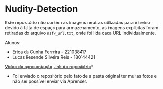# Nudity-Detection

Este repositório não contém as imagens neutras utilizadas para o treino devido à falta de espaço para armazenamento, as imagens explícitas foram retiradas do arquivo ``nsfw_url.txt``, onde foi lida cada URL individualmente.

Alunos:

- Erica da Cunha Ferreira - 221038417
- Lucas Resende Silveira Reis - 180144421

[Vídeo da apresentação](https://youtu.be/UeCgOFEveEA)
[Link do repositório](https://github.com/EricaFer/Nudity-Detection)*

* Foi enviado o repositório pelo fato de a pasta original ter muitas fotos e não ser possível enviar via Aprender.


